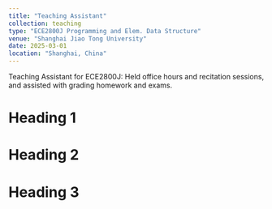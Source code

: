 ```yaml
---
title: "Teaching Assistant"
collection: teaching
type: "ECE2800J Programming and Elem. Data Structure"
venue: "Shanghai Jiao Tong University"
date: 2025-03-01
location: "Shanghai, China"
---
```


Teaching Assistant for ECE2800J: Held office hours and recitation sessions, and assisted with grading homework and exams.

Heading 1
======

Heading 2
======

Heading 3
======